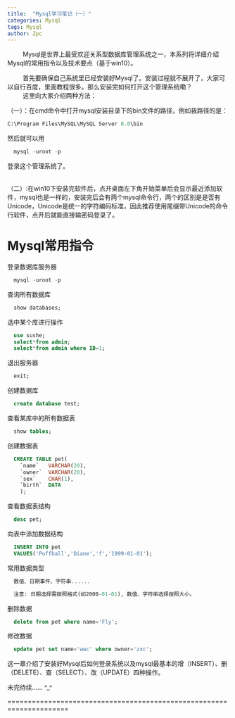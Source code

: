 ```yaml
---
title:  "Mysql学习笔记（一）"
categories: Mysql
tags: Mysql
author: Zpc
---
```



  &ensp;&ensp;&ensp;&ensp;&ensp;Mysql是世界上最受欢迎关系型数据库管理系统之一，本系列将详细介绍Mysql的常用指令以及技术要点（基于win10）。




  &ensp;&ensp;&ensp;&ensp;&ensp;首先要确保自己系统里已经安装好Mysql了。安装过程就不展开了，大家可以自行百度，里面教程很多。那么安装完如何打开这个管理系统嘞？
  <br>
  &ensp;&ensp;&ensp;&ensp;&ensp;这里向大家介绍两种方法：  

（一）：在cmd命令中打开mysql安装目录下的bin文件的路径，例如我路径的是：
```sql
C:\Program Files\MySQL\MySQL Server 8.0\bin
```
然后就可以用
```sql
  mysql -uroot -p
```
登录这个管理系统了。

<br>
（二）:在win10下安装完软件后，点开桌面左下角开始菜单后会显示最近添加软件，mysql也是一样的，安装完后会有两个mysql命令行，两个的区别是是否有Unicode，Unicode是统一的字符编码标准，因此推荐使用尾缀带Unicode的命令行软件，点开后就能直接输密码登录了。




# Mysql常用指令

登录数据库服务器

```sql
  mysql -uroot -p
```

查询所有数据库

```sql
  show databases;
```

选中某个库进行操作

```sql
  use sushe;
  select*from admin;
  select*from admin where ID=1;
```

退出服务器

```sql
  exit;
```

创建数据库

```sql
  create database test;
```

查看某库中的所有数据表

```sql
  show tables;
```

创建数据表

```sql
  CREATE TABLE pet(
    `name`   VARCHAR(20),
    `owner`  VARCHAR(20),
    `sex`    CHAR(1),
    `birth`  DATA
    );
```

查看数据表结构

```sql
  desc pet;
```

向表中添加数据结构

```sql
  INSERT INTO pet
  VALUES('Puffball','Diane','f','1999-01-01');
```

常用数据类型

```sql
  数值、日期事件、字符串......

  注意: 日期选择需按照格式(如2000-01-01), 数值、字符串选择按照大小。
```

删除数据

```sql
  delete from pet where name='Fly';
```

修改数据

```sql
  update pet set name='wwc' where owner='zxc';
```

这一章介绍了安装好Mysql后如何登录系统以及mysql最基本的增（INSERT）、删（DELETE）、查（SELECT）、改（UPDATE）四种操作。

未完待续...... ^_^


=====================================================================
